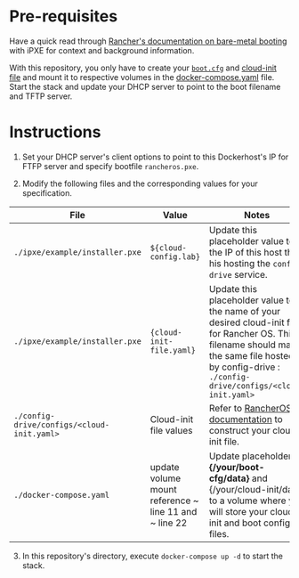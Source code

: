# Pre-requisites 

Have a quick read through [Rancher's documentation on bare-metal booting](http://rancher.com/docs/os/v1.1/en/running-rancheros/server/pxe/) with iPXE for context and background information. 

With this repository, you only have to create your [`boot.cfg`](./ipxe/example/installer.pxe) and [cloud-init file](./config-drive/configs/rancher-cloud-init-example.yaml) and mount it to respective volumes in the [docker-compose.yaml](./docker-compose.yaml) file. Start the stack and update your DHCP server to point to the boot filename and TFTP server. 

# Instructions 

1. Set your DHCP server's client options to point to this Dockerhost's IP for FTFP server and specify bootfile `rancheros.pxe`.

2. Modify the following files and the corresponding values for your specification. 

File | Value | Notes
--- | ---  | ---
`./ipxe/example/installer.pxe` | `${cloud-config.lab}` | Update this placeholder value to the IP of this host that his hosting the `config-drive` service.
`./ipxe/example/installer.pxe` | `{cloud-init-file.yaml}` | Update this placeholder value to the name of your desired cloud-init file for Rancher OS. This filename should match the same file hosted by config-drive : `./config-drive/configs/<cloud-init.yaml>` 
`./config-drive/configs/<cloud-init.yaml>` | Cloud-init file values | Refer to [RancherOS documentation](http://rancher.com/docs/os/v1.1/en/configuration/) to construct your cloud-init file. 
`./docker-compose.yaml` | update volume mount reference ~ line 11 and ~ line 22 | Update placeholder **{/your/boot-cfg/data}** and {/your/cloud-init/data} to a volume where you will store your cloud-init and boot config files.

3. In this repository's directory, execute `docker-compose up -d` to start the stack. 
